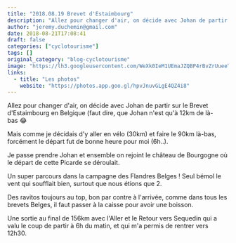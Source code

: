 ```yaml
---
title: "2018.08.19 Brevet d'Estaimbourg"
description: "Allez pour changer d'air, on décide avec Johan de partir sur le Brevet d'Estaimbourg en Belgique (faut dire, que Johan n'est qu'à 12km de là-bas 😂"
author: "jeremy.duchemin@gmail.com"
date: 2018-08-21T17:08:41
draft: false
categories: ["cyclotourisme"]
tags: []
original_category: "blog-cyclotourisme"
image: "https://lh3.googleusercontent.com/WeXk0IeM1UEmaJZQBP4rBvZrUueeTZohWilayuLNcD3cI9i-WCAi1NpppYkjErsqFuvd-VB6qVVOS0ZahBB9P3-JCETXHO2OLRHJ-hLduz1EkPbUd6gnouV8FrmvHLyvbkhazTtiNfbHUZYJHNzgGtvdgn7WivR8nsk_dB8hzB_3X-kiobx-St1IBPfEa7unX0zbsZPXqo-UTFB95znx6ygMR5_79KgdUWz-6Td24H_OSMPBx_dhmBy-i4dVLH4bWpdYbVmrrXesFAbbsmH8-FB6sDawfJQ8HlQ7zfWkJg_YeOFOI5HljZi8h2pYLN2qPwbT8HSmAp_j5ffSgiyQfvfEkx0k6Nw4ScoRV8ffASRAV8-sGpNTcVbXqkt-fYVbTX4gLE1pESM48_sK6vNnYan0Ya7HCD3iMMt6nJqT2YJI0eKwZoW7HxmfRrwsEOCjBS4iNYLUp7rSet6mUdPY0h8VXRbRkrrTjG5xI3FvUWt_-NNq68X_07ii11Zdx_dIjvRcnqgyF2K4W1RwJCPEfIdHgAv4d8ljn9BwA1Y5zPYmviJu8EnfFCh28Qi1uQ12Zw9TaNqaEkcPf-EnsFkZ2oQfm5o0dd3N9w-xMuk1wGjSgWzFM2FLhrpsRPgxnsN5o9RL-cbYvLUQ5mR9fir-PcyWsWgnB_C40w=w1230-h922-no"
links:
  - title: "Les photos"
    website: "https://photos.app.goo.gl/hpvJnuvGLgE4QZ4i8"
---
```


Allez pour changer d'air, on décide avec Johan de partir sur le Brevet d'Estaimbourg en Belgique (faut dire, que Johan n'est qu'à 12km de là-bas&nbsp;😂

<!--more-->

Mais comme je décidais d'y aller en vélo (30km) et faire le 90km là-bas, forcément le départ fut de bonne heure pour moi (6h..).

Je passe prendre Johan et ensemble on rejoint le château de Bourgogne où le départ de cette Picarde se déroulait.

Un super parcours dans la campagne des Flandres Belges ! Seul bémol le vent qui soufflait bien, surtout que nous étions que 2.

Des ravitos toujours au top, bon par contre à l'arrivée, comme dans tous les brevets Belges, il faut passer à la caisse pour avoir une boisson.

Une sortie au final de 156km avec l'Aller et le Retour vers Sequedin qui a valu le coup de partir à 6h du matin, et qui m'a permis de rentrer vers 12h30.